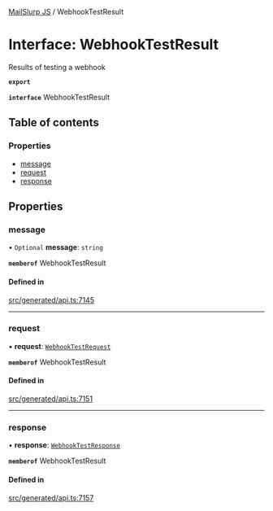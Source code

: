 [MailSlurp JS](../README.md) / WebhookTestResult

# Interface: WebhookTestResult

Results of testing a webhook

**`export`**

**`interface`** WebhookTestResult

## Table of contents

### Properties

- [message](WebhookTestResult.md#message)
- [request](WebhookTestResult.md#request)
- [response](WebhookTestResult.md#response)

## Properties

### message

• `Optional` **message**: `string`

**`memberof`** WebhookTestResult

#### Defined in

[src/generated/api.ts:7145](https://github.com/mailslurp/mailslurp-client/blob/004c609/src/generated/api.ts#L7145)

___

### request

• **request**: [`WebhookTestRequest`](WebhookTestRequest.md)

**`memberof`** WebhookTestResult

#### Defined in

[src/generated/api.ts:7151](https://github.com/mailslurp/mailslurp-client/blob/004c609/src/generated/api.ts#L7151)

___

### response

• **response**: [`WebhookTestResponse`](WebhookTestResponse.md)

**`memberof`** WebhookTestResult

#### Defined in

[src/generated/api.ts:7157](https://github.com/mailslurp/mailslurp-client/blob/004c609/src/generated/api.ts#L7157)
